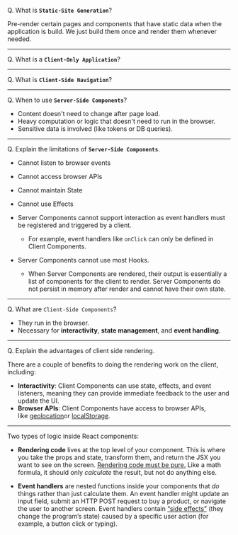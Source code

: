 
Q. What is **`Static-Site Generation`**?

Pre-render certain pages and components that have static data when the application is build. We just build them once and render them whenever needed. 

---

Q. What is a **`Client-Only Application`**?

---

Q. What is **`Client-Side Navigation`**?

---

Q. When to use **`Server-Side Components`**?

- Content doesn't need to change after page load.
- Heavy computation or logic that doesn't need to run in the browser.
- Sensitive data is involved (like tokens or DB queries).

---

Q. Explain the limitations of **`Server-Side Components`**.

- Cannot listen to browser events
- Cannot access browser APIs
- Cannot maintain State
- Cannot use Effects

- Server Components cannot support interaction as event handlers must be registered and triggered by a client.
    - For example, event handlers like `onClick` can only be defined in Client Components.
- Server Components cannot use most Hooks.
    - When Server Components are rendered, their output is essentially a list of components for the client to render. Server Components do not persist in memory after render and cannot have their own state.

---

Q. What are `Client-Side Components`?

- They run in the browser.
- Necessary for **interactivity**, **state management**, and **event handling**.

---

Q. Explain the advantages of client side rendering.

There are a couple of benefits to doing the rendering work on the client, including:

- **Interactivity**: Client Components can use state, effects, and event listeners, meaning they can provide immediate feedback to the user and update the UI.
- **Browser APIs**: Client Components have access to browser APIs, like [geolocation](https://developer.mozilla.org/docs/Web/API/Geolocation_API)or [localStorage](https://developer.mozilla.org/docs/Web/API/Window/localStorage).

---


Two types of logic inside React components:

- **Rendering code** lives at the top level of your component. This is where you take the props and state, transform them, and return the JSX you want to see on the screen. [Rendering code must be pure.](https://react.dev/learn/keeping-components-pure) Like a math formula, it should only _calculate_ the result, but not do anything else.
    
- **Event handlers** are nested functions inside your components that _do_ things rather than just calculate them. An event handler might update an input field, submit an HTTP POST request to buy a product, or navigate the user to another screen. Event handlers contain [“side effects”](https://en.wikipedia.org/wiki/Side_effect_\(computer_science\)) (they change the program’s state) caused by a specific user action (for example, a button click or typing).


